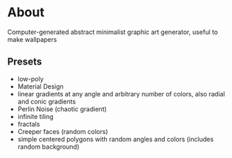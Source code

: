 # About

Computer-generated abstract minimalist graphic art generator, useful to make wallpapers

## Presets

- low-poly
- Material Design
- linear gradients at any angle and arbitrary number of colors, also radial and conic gradients
- Perlin Noise (chaotic gradient)
- infinite tiling
- fractals
- Creeper faces (random colors)
- simple centered polygons with random angles and colors (includes random background)
